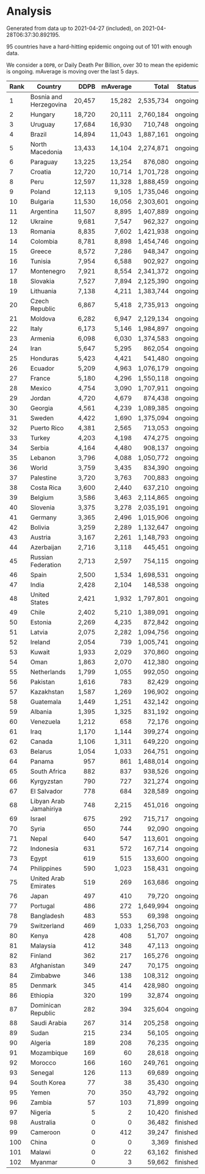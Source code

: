 
# Analysis

Generated from data up to 2021-04-27 (included), on 2021-04-28T06:37:30.892195.

95 countries have a hard-hitting epidemic ongoing out of 101 with enough data.

We consider a `DDPB`, or Daily Death Per Billion, over 30 to mean the epidemic is ongoing.
mAverage is moving over the last 5 days.


| Rank | Country | DDPB | mAverage | Total | Status |
|------|---------|-----:|---------:|------:|--------|
| 1 | Bosnia and Herzegovina | 20,457 | 15,282 | 2,535,734 | ongoing |
| 2 | Hungary | 18,720 | 20,111 | 2,760,184 | ongoing |
| 3 | Uruguay | 17,684 | 16,930 | 710,748 | ongoing |
| 4 | Brazil | 14,894 | 11,043 | 1,887,161 | ongoing |
| 5 | North Macedonia | 13,433 | 14,104 | 2,274,871 | ongoing |
| 6 | Paraguay | 13,225 | 13,254 | 876,080 | ongoing |
| 7 | Croatia | 12,720 | 10,714 | 1,701,728 | ongoing |
| 8 | Peru | 12,597 | 11,328 | 1,888,459 | ongoing |
| 9 | Poland | 12,113 | 9,105 | 1,735,046 | ongoing |
| 10 | Bulgaria | 11,530 | 16,056 | 2,303,601 | ongoing |
| 11 | Argentina | 11,507 | 8,895 | 1,407,889 | ongoing |
| 12 | Ukraine | 9,681 | 7,547 | 962,327 | ongoing |
| 13 | Romania | 8,835 | 7,602 | 1,421,938 | ongoing |
| 14 | Colombia | 8,781 | 8,898 | 1,454,746 | ongoing |
| 15 | Greece | 8,572 | 7,286 | 948,347 | ongoing |
| 16 | Tunisia | 7,954 | 6,588 | 902,927 | ongoing |
| 17 | Montenegro | 7,921 | 8,554 | 2,341,372 | ongoing |
| 18 | Slovakia | 7,527 | 7,894 | 2,125,390 | ongoing |
| 19 | Lithuania | 7,138 | 4,211 | 1,383,744 | ongoing |
| 20 | Czech Republic | 6,867 | 5,418 | 2,735,913 | ongoing |
| 21 | Moldova | 6,282 | 6,947 | 2,129,134 | ongoing |
| 22 | Italy | 6,173 | 5,146 | 1,984,897 | ongoing |
| 23 | Armenia | 6,098 | 6,030 | 1,374,583 | ongoing |
| 24 | Iran | 5,647 | 5,295 | 862,054 | ongoing |
| 25 | Honduras | 5,423 | 4,421 | 541,480 | ongoing |
| 26 | Ecuador | 5,209 | 4,963 | 1,076,179 | ongoing |
| 27 | France | 5,180 | 4,296 | 1,550,118 | ongoing |
| 28 | Mexico | 4,754 | 3,090 | 1,707,911 | ongoing |
| 29 | Jordan | 4,720 | 4,679 | 874,438 | ongoing |
| 30 | Georgia | 4,561 | 4,239 | 1,089,385 | ongoing |
| 31 | Sweden | 4,422 | 1,690 | 1,375,094 | ongoing |
| 32 | Puerto Rico | 4,381 | 2,565 | 713,053 | ongoing |
| 33 | Turkey | 4,203 | 4,198 | 474,275 | ongoing |
| 34 | Serbia | 4,164 | 4,480 | 908,137 | ongoing |
| 35 | Lebanon | 3,796 | 4,088 | 1,050,772 | ongoing |
| 36 | World | 3,759 | 3,435 | 834,390 | ongoing |
| 37 | Palestine | 3,720 | 3,763 | 700,883 | ongoing |
| 38 | Costa Rica | 3,600 | 2,440 | 637,210 | ongoing |
| 39 | Belgium | 3,586 | 3,463 | 2,114,865 | ongoing |
| 40 | Slovenia | 3,375 | 3,278 | 2,035,191 | ongoing |
| 41 | Germany | 3,365 | 2,496 | 1,015,906 | ongoing |
| 42 | Bolivia | 3,259 | 2,289 | 1,132,647 | ongoing |
| 43 | Austria | 3,167 | 2,261 | 1,148,793 | ongoing |
| 44 | Azerbaijan | 2,716 | 3,118 | 445,451 | ongoing |
| 45 | Russian Federation | 2,713 | 2,597 | 754,115 | ongoing |
| 46 | Spain | 2,500 | 1,534 | 1,698,531 | ongoing |
| 47 | India | 2,428 | 2,104 | 148,538 | ongoing |
| 48 | United States | 2,421 | 1,932 | 1,797,801 | ongoing |
| 49 | Chile | 2,402 | 5,210 | 1,389,091 | ongoing |
| 50 | Estonia | 2,269 | 4,235 | 872,842 | ongoing |
| 51 | Latvia | 2,075 | 2,282 | 1,094,756 | ongoing |
| 52 | Ireland | 2,054 | 739 | 1,005,741 | ongoing |
| 53 | Kuwait | 1,933 | 2,029 | 370,860 | ongoing |
| 54 | Oman | 1,863 | 2,070 | 412,380 | ongoing |
| 55 | Netherlands | 1,799 | 1,055 | 992,050 | ongoing |
| 56 | Pakistan | 1,616 | 783 | 82,429 | ongoing |
| 57 | Kazakhstan | 1,587 | 1,269 | 196,902 | ongoing |
| 58 | Guatemala | 1,449 | 1,251 | 432,142 | ongoing |
| 59 | Albania | 1,395 | 1,325 | 831,192 | ongoing |
| 60 | Venezuela | 1,212 | 658 | 72,176 | ongoing |
| 61 | Iraq | 1,170 | 1,144 | 399,274 | ongoing |
| 62 | Canada | 1,106 | 1,311 | 649,220 | ongoing |
| 63 | Belarus | 1,054 | 1,033 | 264,751 | ongoing |
| 64 | Panama | 957 | 861 | 1,488,014 | ongoing |
| 65 | South Africa | 882 | 837 | 938,526 | ongoing |
| 66 | Kyrgyzstan | 790 | 727 | 321,274 | ongoing |
| 67 | El Salvador | 778 | 684 | 328,589 | ongoing |
| 68 | Libyan Arab Jamahiriya | 748 | 2,215 | 451,016 | ongoing |
| 69 | Israel | 675 | 292 | 715,717 | ongoing |
| 70 | Syria | 650 | 744 | 92,090 | ongoing |
| 71 | Nepal | 640 | 547 | 113,601 | ongoing |
| 72 | Indonesia | 631 | 572 | 167,714 | ongoing |
| 73 | Egypt | 619 | 515 | 133,600 | ongoing |
| 74 | Philippines | 590 | 1,023 | 158,431 | ongoing |
| 75 | United Arab Emirates | 519 | 269 | 163,686 | ongoing |
| 76 | Japan | 497 | 410 | 79,720 | ongoing |
| 77 | Portugal | 486 | 272 | 1,649,994 | ongoing |
| 78 | Bangladesh | 483 | 553 | 69,398 | ongoing |
| 79 | Switzerland | 469 | 1,033 | 1,256,703 | ongoing |
| 80 | Kenya | 428 | 408 | 51,707 | ongoing |
| 81 | Malaysia | 412 | 348 | 47,113 | ongoing |
| 82 | Finland | 362 | 217 | 165,276 | ongoing |
| 83 | Afghanistan | 349 | 247 | 70,175 | ongoing |
| 84 | Zimbabwe | 346 | 138 | 108,312 | ongoing |
| 85 | Denmark | 345 | 414 | 428,980 | ongoing |
| 86 | Ethiopia | 320 | 199 | 32,874 | ongoing |
| 87 | Dominican Republic | 282 | 394 | 325,604 | ongoing |
| 88 | Saudi Arabia | 267 | 314 | 205,258 | ongoing |
| 89 | Sudan | 215 | 234 | 56,105 | ongoing |
| 90 | Algeria | 189 | 208 | 76,235 | ongoing |
| 91 | Mozambique | 169 | 60 | 28,618 | ongoing |
| 92 | Morocco | 166 | 160 | 249,761 | ongoing |
| 93 | Senegal | 126 | 113 | 69,689 | ongoing |
| 94 | South Korea | 77 | 38 | 35,430 | ongoing |
| 95 | Yemen | 70 | 350 | 43,792 | ongoing |
| 96 | Zambia | 57 | 103 | 71,899 | ongoing |
| 97 | Nigeria | 5 | 2 | 10,420 | finished |
| 98 | Australia | 0 | 0 | 36,482 | finished |
| 99 | Cameroon | 0 | 412 | 39,247 | finished |
| 100 | China | 0 | 0 | 3,369 | finished |
| 101 | Malawi | 0 | 22 | 63,162 | finished |
| 102 | Myanmar | 0 | 3 | 59,662 | finished |

